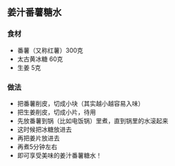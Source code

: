 ## 姜汁番薯糖水




### 食材

- 番薯（又称红薯）300克
- 太古黄冰糖 60克
- 生姜 5克


### 做法

- 把番薯削皮，切成小块（其实越小越容易入味）
- 把生姜削皮，切成小片，待用
- 先放番薯到锅（比如电饭锅）里煮，直到锅里的水滚起来
- 这时候把冰糖放进去
- 再把姜片放进去
- 再煮5分钟左右
- 即可享受美味的姜汁番薯糖水！